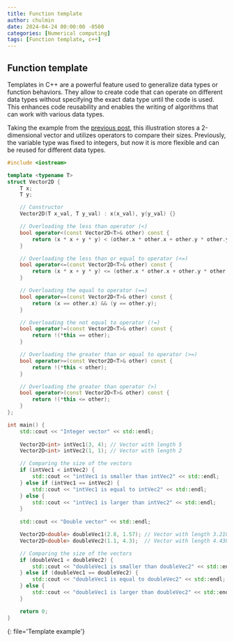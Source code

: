```yaml
---
title: Function template
author: chulmin
date: 2024-04-24 00:00:00 -0500
categories: [Numerical computing]
tags: [Function template, c++]
---
```




## Function template

Templates in C++ are a powerful feature used to generalize data types or function behaviors. They allow to create code that can operate on different data types without specifying the exact data type until the code is used. This enhances code reusability and enables the writing of algorithms that can work with various data types.

Taking the example from the [previous post](https://chulminator.github.io/posts/Class-and-Struct/), this illustration stores a 2-dimensional vector and utilizes operators to compare their sizes. Previously, the variable type was fixed to integers, but now it is more flexible and can be reused for different data types.

```cpp
#include <iostream>

template <typename T>
struct Vector2D {
    T x;
    T y;

    // Constructor
    Vector2D(T x_val, T y_val) : x(x_val), y(y_val) {}

    // Overloading the less than operator (<)
    bool operator<(const Vector2D<T>& other) const {
        return (x * x + y * y) < (other.x * other.x + other.y * other.y);
    }

    // Overloading the less than or equal to operator (<=)
    bool operator<=(const Vector2D<T>& other) const {
        return (x * x + y * y) <= (other.x * other.x + other.y * other.y);
    }

    // Overloading the equal to operator (==)
    bool operator==(const Vector2D<T>& other) const {
        return (x == other.x) && (y == other.y);
    }

    // Overloading the not equal to operator (!=)
    bool operator!=(const Vector2D<T>& other) const {
        return !(*this == other);
    }

    // Overloading the greater than or equal to operator (>=)
    bool operator>=(const Vector2D<T>& other) const {
        return !(*this < other);
    }

    // Overloading the greater than operator (>)
    bool operator>(const Vector2D<T>& other) const {
        return !(*this <= other);
    }
};

int main() {
    std::cout << "Integer vector" << std::endl;
    
    Vector2D<int> intVec1(3, 4); // Vector with length 5
    Vector2D<int> intVec2(1, 1); // Vector with length 2

    // Comparing the size of the vectors
    if (intVec1 < intVec2) {
        std::cout << "intVec1 is smaller than intVec2" << std::endl;
    } else if (intVec1 == intVec2) {
        std::cout << "intVec1 is equal to intVec2" << std::endl;
    } else {
        std::cout << "intVec1 is larger than intVec2" << std::endl;
    }
    
    std::cout << "Double vector" << std::endl;    

    Vector2D<double> doubleVec1(2.8, 1.57); // Vector with length 3.2101
    Vector2D<double> doubleVec2(1.1, 4.3);  // Vector with length 4.4385

    // Comparing the size of the vectors
    if (doubleVec1 < doubleVec2) {
        std::cout << "doubleVec1 is smaller than doubleVec2" << std::endl;
    } else if (doubleVec1 == doubleVec2) {
        std::cout << "doubleVec1 is equal to doubleVec2" << std::endl;
    } else {
        std::cout << "doubleVec1 is larger than doubleVec2" << std::endl;
    }

    return 0;
}

```
{: file='Template example'}